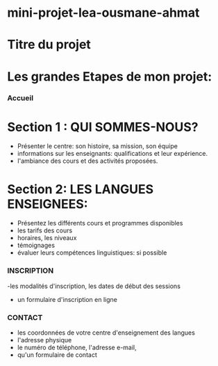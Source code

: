 # mini-projet-lea-ousmane-ahmat

# Titre du projet

# Les grandes Etapes de mon projet: 
### Accueil
# Section 1 : QUI SOMMES-NOUS?
  - Présenter le centre: son histoire, sa mission, son équipe
  - informations sur les enseignants: qualifications et leur expérience.
  -  l'ambiance des cours et des activités proposées.
# Section 2: LES LANGUES ENSEIGNEES:
  - Présentez les différents cours et programmes disponibles
  - les tarifs des cours
  - horaires,  les niveaux
  - témoignages
  - évaluer leurs compétences linguistiques: si possible
### INSCRIPTION
  -les modalités d'inscription, les dates de début des sessions
  - un formulaire d'inscription en ligne

### CONTACT
  - les coordonnées de votre centre d'enseignement des langues
  - l'adresse physique
  - le numéro de téléphone, l'adresse e-mail,
  - qu'un formulaire de contact 


